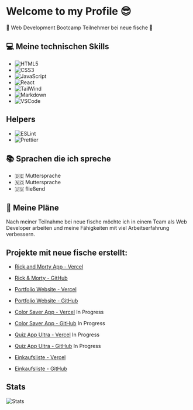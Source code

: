# Welcome to my Profile :sunglasses:

:seedling:  Web Development Bootcamp Teilnehmer bei neue fische :penguin:



## :computer:  Meine technischen Skills

-  ![HTML5](https://img.shields.io/badge/HTML5-E34F26?style=for-the-badge&logo=html5&logoColor=white)
- ![CSS3](https://img.shields.io/badge/CSS3-1572B6?style=for-the-badge&logo=css3&logoColor=white)
- ![JavaScript](https://img.shields.io/badge/JavaScript-323330?style=for-the-badge&logo=javascript&logoColor=F7DF1E)
- ![React](https://img.shields.io/badge/React-20232A?style=for-the-badge&logo=react&logoColor=61DAFB)
- ![TailWind](https://img.shields.io/badge/Tailwind_CSS-38B2AC?style=for-the-badge&logo=tailwind-css&logoColor=white)
- ![Markdown](https://img.shields.io/badge/Markdown-000000?style=for-the-badge&logo=markdown&logoColor=white)
- ![VSCode](https://img.shields.io/badge/Visual_Studio_Code-0078D4?style=for-the-badge&logo=visual%20studio%20code&logoColor=white)

## Helpers
- ![ESLint](https://img.shields.io/badge/eslint-3A33D1?style=for-the-badge&logo=eslint&logoColor=white)
- ![Prettier](https://img.shields.io/badge/prettier-1A2C34?style=for-the-badge&logo=prettier&logoColor=F7BA3E)

## :books: Sprachen die ich spreche

- :de: Muttersprache
- :norway: Muttersprache
- :us: fließend


## :notebook: Meine Pläne

Nach meiner Teilnahme bei neue fische möchte ich in einem Team als Web Developer arbeiten und meine Fähigkeiten mit viel Arbeitserfahrung verbessern.

## Projekte mit neue fische erstellt:

- <a href="https://rick-and-morty-app-4uw3.vercel.app/">Rick and Morty App - Vercel<a/> 
- <a href="https://github.com/pmarx92/rick-and-morty-app/blob/main/README.md">Rick & Morty - GitHub</a>

- <a href="https://vercel.com/pmarx92/portfolio-neue-fische">Portfolio Website - Vercel<a/> 
- <a href="https://github.com/pmarx92/portfolio-neueFische">Portfolio Website - GitHub</a>

- <a href="https://color-saver-app-six.vercel.app/">Color Saver App - Vercel<a/> In Progress
- <a href="https://github.com/pmarx92/color-saver-app">Color Saver App - GitHub</a> In Progress

- <a href="https://quiz-app-ultra-drab.vercel.app/">Quiz App Ultra - Vercel<a/> In Progress
- <a href="https://github.com/pmarx92/quiz-app-ultra">Quiz App Ultra - GitHub</a> In Progress

- <a href="https://shopping-list-app-alpha.vercel.app/">Einkaufsliste - Vercel<a/>
- <a href="https://github.com/pmarx92/shopping-list-app">Einkaufsliste - GitHub</a>

## Stats

![Stats](https://github-readme-stats.vercel.app/api/top-langs/?username=pmarx92&theme=blue-green)

